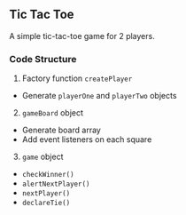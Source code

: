 ## Tic Tac Toe
A simple tic-tac-toe game for 2 players.

### Code Structure
1. Factory function `createPlayer`
- Generate `playerOne` and `playerTwo` objects

2. `gameBoard` object
- Generate board array
- Add event listeners on each square

3. `game` object
- `checkWinner()`
- `alertNextPlayer()`
- `nextPlayer()`
- `declareTie()`
